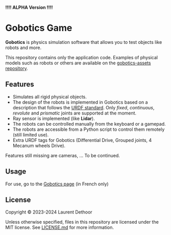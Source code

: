 **!!!! ALPHA Version !!!!**

# Gobotics Game

**Gobotics** is physics simulation software that allows you to test objects like robots and more.

This repository contains only the application code. Examples of physical models such as robots or others are available on the [gobotics-assets repository](https://github.com/LD2Studio/gobotics-assets).

## Features

- Simulates all rigid physical objects.
- The design of the robots is implemented in Gobotics based on a description that follows the [URDF standard](http://wiki.ros.org/urdf/XML). Only *fixed*, *continuous*, *revolute* and *prismatic* joints are supported at the moment.
- Ray sensor is implemented (like **Lidar**).
- The robots can be controlled manually from the keyboard or a gamepad.
- The robots are accessible from a Python script to control them remotely (still limited use).
- Extra URDF tags for Gobotics (Differential Drive, Grouped joints, 4 Mecanum wheels Drive).

Features still missing are cameras, ... To be continued.

## Usage

For use, go to the [Gobotics page](https://gobotics.ld2studio.fr/) (in French only)

## License

Copyright © 2023-2024 Laurent Dethoor

Unless otherwise specified, files in this repository are licensed under the MIT license. See [LICENSE.md](LICENSE.md) for more information.


